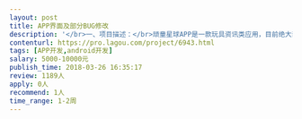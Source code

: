 ```yaml
---                
layout: post       
title: APP界面及部分BUG修改           
description: '</br>一、项目描述：</br>顽童星球APP是一款玩具资讯类应用，目前绝大部分功能已开发完成，仅剩部分界面上的问题需要修改（整体界面设计重新修改过），由于公司人手不足，所以需要一名经验丰富的安卓开发工程师来协助修改！</br></br>二、工作内容：</br>￼按照设计规范，修改整体样式</br>￼修改头像上传时长图发生图片旋转的BUG</br>￼添加评论回复</br>￼修改评论列表的样式</br>￼修改个人主页背景图</br>￼修改评论消息列表内容展示的样式</br>￼修改APP后台运行时视频持续播放的问题</br>￼修改玩友圈图片缩放问题</br>￼删除消息中的“通知”选项</br>￼添加全局默认图片、默认头像</br>￼修改APP视频上传时进度反馈BUG</br>￼修改玩友圈文字链接的样式</br>￼修改APP中图片样式失帧问题</br>￼修改网络加载失败、上传失败、加载异常、内容不存在的提示图</br>￼隐藏视频上传时的“推荐”选项</br>'     
contenturl: https://pro.lagou.com/project/6943.html      
tags: [APP开发,android开发]            
salary: 5000-10000元          
publish_time: 2018-03-26 16:35:17         
review: 1189人                   
apply: 0人                   
recommend: 1人                   
time_range: 1-2周              
---                 
```

